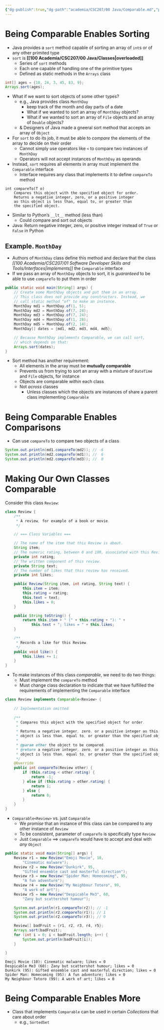 ```yaml
---
{"dg-publish":true,"dg-path":"academia/CSC207/00 Java/Comparable.md","permalink":"/academia/csc-207/00-java/comparable/","tags":["#cs","#java","#lecture","#note","university"],"created":"2024-10-05T20:33:03.614-04:00","updated":"2024-10-30T20:51:49.992-04:00"}
---
```



# Being Comparable Enables Sorting

- Java provides a `sort` method capable of sorting an array of `int`s or of any other primited type
- `sort` is **[[100 Academia/CSC207/00 Java/Classes\|overloaded]]**
    - Series of `sort` methods
    - Each one capable of handling one of the primitive types
    - Defined as static methods in the `Arrays` class

```java
int[] ages = {10, 24, 3, 45, 83, 9};
Arrays.sort(ages);
```

- What if we want to sort objects of some other types?
    - e.g., Java provides class `MonthDay`
        - keep track of the month and day parts of a date
        - What if we wanted to sort an array of `MonthDay` objects?
        - What if we wanted to sort an array of `File` objects and an array of `Double` objects?
    - & Designers of Java made a gneeral sort method that accepts an array of `Object`
- For `sort` to do its job, it must be able to *compare* the elements of the array to decide on their order
    - Cannot simply use operators like `<` to compare two instances of `MonthDay`
    - Operators will not accept instances of `MonthDay` as operands
- Instead, `sort` requires all elements in array must implement the `Comparable` interface
    - Interface requires any class that implements it to define `compareTo` method

```
int compareTo(T o)
    Compares this object with the specified object for order.
    Returns a negative integer, zero, or a positive integer
    as this object is less than, equal to, or greater than
    the specified object.
```

- Similar to Python’s `__lt__` method (less than)
    - Could compare and sort out objects
- Java: Return negative integer, zero, or positive integer instead of `True` or `False` in Python

## Example. `MonthDay`

- Authors of `MonthDay` class define this method and declare that the class *[[100 Academia/CSC207/01 Software Developer Skills and Tools/Interfaces\|implements]]* the `Comparable` interface
- If we pass an array of `MonthDay` objects to sort, it is *guaranteed* to be able to use `compareTo` to put them in order

```java
public static void main(String[] args) {
    // Create some MonthDay objects and put them in an array.
    // This class does not provide any constructors. Instead, we
    // call static method "of" to make an instance.
    MonthDay md1 = MonthDay.of(1, 5);
    MonthDay md2 = MonthDay.of(7, 24);
    MonthDay md3 = MonthDay.of(7, 24);
    MonthDay md4 = MonthDay.of(1, 28);
    MonthDay md5 = MonthDay.of(2, 14);
    MonthDay[] dates = {md1, md2, md3, md4, md5};

    // Because MonthDay implements Comparable, we can call sort,
    // which depends on that:
    Arrays.sort(dates);
}
```

- Sort method has another requirement:
    - All elements in the array must be **mutually comparable**
    - Prevents us from trying to sort an array with a mixture of `DateTime` and `File` objects, for instance
    - Objects are comparable *within* each class
    - Not *across* classes
        - Unless classes which the objects are instances of share a parent class implementing `Comparable`

# Being Comparable Enables Comparisons

- Can use `compareTo` to compare two objects of a class

```java
System.out.println(md1.compareTo(md2)); // -6
System.out.println(md2.compareTo(md1)); //  6
System.out.println(md2.compareTo(md3)); //  0
```

# Making Our Own Classes Comparable

Consider this class `Review`:

```java
class Review {
    /**
     * A review, for example of a book or movie.
     */

    // === Class Variables ===

    // The name of the item that this Review is about.
    String item;
    // The numeric rating, between 0 and 100, associated with this Review.
    private int rating;
    // The written component of this review.
    private String text;
    // The number of likes that this review has received.
    private int likes;

    public Review(String item, int rating, String text) {
        this.item = item;
        this.rating = rating;
        this.text = text;
        this.likes = 0;
    }

    public String toString() {
        return this.item + " (" + this.rating + "): " +
            this.text + "; likes = " + this.likes;
    }

    /**
     * Records a like for this Review.
     */
    public void like() {
        this.likes += 1;
    }
}
```

- To make instances of this class *comparable*, we need to do two things:
    - Must implement the `compareTo` method
    - Must change class declaration to indicate that we have fulfilled the requirements of implementing the `Comparable` interface

```java
class Review implements Comparable<Review> {
    
    // Implementation omitted
    
    /**
     * Compares this object with the specified object for order.
     *
     * Returns a negative integer, zero, or a positive integer as this
     * object is less than, equal to, or greater than the specified object.
     *
     * @param other the object to be compared.
     * @return a negative integer, zero, or a positive integer as this
     * object is less than, equal to, or greater than the specified object.
     */
    @Override
    public int compareTo(Review other) {
        if (this.rating < other.rating) {
            return -1;
        } else if (this.rating > other.rating) {
            return 1;
        } else {
            return 0;
        }
    }
}
```

- `Comparable<Review>` vs. just `Comparable`
    - We *promise* that an instance of this class can be compared to any other instance of `Review`
    - To be consistent, parameter of `compareTo` is specifically type `Review`
    - Just `Comparable` $\implies$ `compareTo` would have to accept and deal with *any* `Object`

```java
public static void main(String[] args) {
    Review r1 = new Review("Emoji Movie", 10,
        "Cinematic malware");
    Review r2 = new Review("Dunkirk", 95,
        "Gifted ensemble cast and masterful direction");
    Review r3 = new Review("Spider Man: Homecoming", 95,
        "A fun adventure");
    Review r4 = new Review("My Neighbour Totoro", 99,
        "A work of art");
    Review r5 = new Review("Despicable Me3", 60,
        "Zany but scattershot humour");

    System.out.println(r1.compareTo(r2)); // -1
    System.out.println(r2.compareTo(r1)); // 1
    System.out.println(r2.compareTo(r3)); // 0

    Review[] badFruit = {r1, r2, r3, r4, r5};
    Arrays.sort(badFruit);
    for (int i = 0; i < badFruit.length; i++) {
        System.out.println(badFruit[i]);
    }

}
```

```
Emoji Movie (10): Cinematic malware; likes = 0
Despicable Me3 (60): Zany but scattershot humour; likes = 0
Dunkirk (95): Gifted ensemble cast and masterful direction; likes = 0
Spider Man: Homecoming (95): A fun adventure; likes = 0
My Neighbour Totoro (99): A work of art; likes = 0 
```

# Being Comparable Enables More

- Class that implements `Comparable` can be used in certain *Collections* that care about order
    - e.g., `SortedSet`

